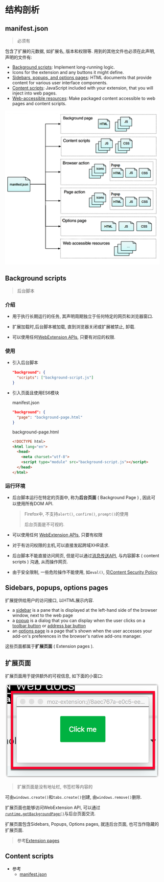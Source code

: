 # 结构剖析

## manifest.json

> 必须有

包含了扩展的元数据, 如扩展名, 版本和权限等. 用到的其他文件也必须在此声明, 声明的文件有:

- [Background scripts](https://developer.mozilla.org/en-US/docs/Mozilla/Add-ons/WebExtensions/Anatomy_of_a_WebExtension#Background_scripts): Implement long-running logic.
- Icons for the extension and any buttons it might define.
- [Sidebars, popups, and options pages](https://developer.mozilla.org/en-US/docs/Mozilla/Add-ons/WebExtensions/Anatomy_of_a_WebExtension#Sidebars_popups_options_pages): HTML documents that provide content for various user interface components.
- [Content scripts](https://developer.mozilla.org/en-US/docs/Mozilla/Add-ons/WebExtensions/Anatomy_of_a_WebExtension#Content_scripts): JavaScript included with your extension, that you will inject into web pages.
- [Web-accessible resources](https://developer.mozilla.org/en-US/docs/Mozilla/Add-ons/WebExtensions/Anatomy_of_a_WebExtension#Web_accessible_resources): Make packaged content accessible to web pages and content scripts.

![img](.Firefox%20Extension/webextension-anatomy.png)

## Background scripts

> 后台脚本

### 介绍

* 用于执行长期运行的任务, 其声明周期独立于任何特定的网页和浏览器窗口.

* 扩展加载时,后台脚本被加载, 直到浏览器关闭或扩展被禁止, 卸载.

* 可以使用任何[WebExtension APIs](https://developer.mozilla.org/en-US/Add-ons/WebExtensions/API), 只要有对应的权限.

### 使用

* 引入后台脚本

  ```json
  "background": {
    "scripts": ["background-script.js"]
  }
  ```

* 引入页面且使用ES6模块

  manifest.json

  ```json
  "background": {
    "page": "background-page.html"
  }
  ```

  background-page.html

  ```html
  <!DOCTYPE html>
  <html lang="en">
    <head>
      <meta charset="utf-8">
      <script type="module" src="background-script.js"></script>
    </head>
  </html>
  ```

### 运行环境

* 后台脚本运行在特定的页面中, 称为**后台页面** ( Background Page ) , 因此可以使用所有DOM API.

  > Firefox中, 不支持`alert()`, `confirm()`, `prompt()`的使用
  >
  > 后台页面是不可视的.

* 可以使用任何 [WebExtension APIs](https://developer.mozilla.org/en-US/Add-ons/WebExtensions/API), 只要有权限

* 对于有访问权限的主机,可以直接发起跨域XHR请求.

* 后台脚本不能直接访问网页, 但是可以通过[消息传送API](https://developer.mozilla.org/en-US/docs/Mozilla/Add-ons/WebExtensions/Content_scripts#Communicating_with_background_scripts), 与内容脚本 ( content scripts ) 沟通, 从而操作网页.

* 由于安全限制, 一些危险操作不能使用, 如`eval()`, 见[Content Security Policy](https://developer.mozilla.org/en-US/docs/Mozilla/Add-ons/WebExtensions/Content_Security_Policy)

## Sidebars, popups, options pages

扩展提供给用户的访问接口, 以HTML展示内容.

- a [sidebar](https://developer.mozilla.org/en-US/docs/Mozilla/Add-ons/WebExtensions/user_interface/Sidebars) is a pane that is displayed at the left-hand side of the browser window, next to the web page
- a [popup](https://developer.mozilla.org/en-US/docs/Mozilla/Add-ons/WebExtensions/user_interface/Popups) is a dialog that you can display when the user clicks on a [toolbar button](https://developer.mozilla.org/en-US/docs/Mozilla/Add-ons/WebExtensions/user_interface/Browser_action) or [address bar button](https://developer.mozilla.org/en-US/docs/Mozilla/Add-ons/WebExtensions/user_interface/Page_actions)
- an [options page](https://developer.mozilla.org/en-US/docs/Mozilla/Add-ons/WebExtensions/user_interface/Options_pages) is a page that's shown when the user accesses your add-on's preferences in the browser's native add-ons manager.

这些页面都属于**扩展页面** ( Extension pages ).

## 扩展页面

扩展页面用于提供额外的可视信息, 如下面的小窗口:

![Example of a simple bundled page displayed as a detached panel.](.Firefox%20Extension/bundled_page_as_panel_small.png)

> 扩展页面是没有地址栏, 书签栏等内容的

可由`windows.create()`和`tabs.create()`创建, 由`windows.remove()`删除.

扩展页面也能够访问WebExtension API, 可以通过[`runtime.getBackgroundPage()`](https://developer.mozilla.org/en-US/docs/Mozilla/Add-ons/WebExtensions/API/runtime/getBackgroundPage)与后台页面交流.

扩展页面包含Sidebars, Popups, Options pages, 就连后台页面, 也可当作隐藏的扩展页面.

> 参考[Extension pages](https://developer.mozilla.org/en-US/docs/Mozilla/Add-ons/WebExtensions/user_interface/Extension_pages)

## Content scripts





















* 参考
  * [manifest.json](https://developer.mozilla.org/en-US/docs/Mozilla/Add-ons/WebExtensions/manifest.json)